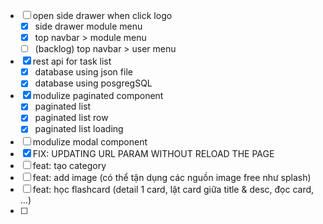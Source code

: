 - [ ] open side drawer when click logo
    - [x] side drawer module menu
    - [x] top navbar > module menu
    - [ ] (backlog) top navbar > user menu
- [x] rest api for task list
    - [x] database using json file
    - [x] database using posgregSQL
- [x] modulize paginated component
  - [x] paginated list 
  - [x] paginated list row 
  - [x] paginated list loading
- [ ] modulize modal component
- [x] FIX: UPDATING URL PARAM WITHOUT RELOAD THE PAGE
- [ ] feat: tạo category
- [ ] feat: add image (có thể tận dụng các nguồn image free như splash)
- [ ] feat: học flashcard (detail 1 card, lật card giữa title & desc, đọc card, ...)
- [ ] 
